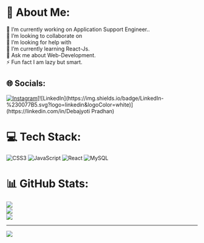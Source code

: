 
# 💫 About Me:
🔭 I’m currently working on Application Support Engineer..<br>👯 I’m looking to collaborate on<br>🤝 I’m looking for help with<br>🌱 I’m currently learning React-Js.<br>💬 Ask me about Web-Development.<br>⚡ Fun fact I am lazy but smart.


## 🌐 Socials:
[![Instagram](https://img.shields.io/badge/Instagram-%23E4405F.svg?logo=Instagram&logoColor=white)](https://instagram.com/_i_deba_)[![LinkedIn](https://img.shields.io/badge/LinkedIn-%230077B5.svg?logo=linkedin&logoColor=white)](https://linkedin.com/in/Debajyoti Pradhan) 

# 💻 Tech Stack:
![CSS3](https://img.shields.io/badge/css3-%231572B6.svg?style=flat&logo=css3&logoColor=white) ![JavaScript](https://img.shields.io/badge/javascript-%23323330.svg?style=flat&logo=javascript&logoColor=%23F7DF1E) ![React](https://img.shields.io/badge/react-%2320232a.svg?style=flat&logo=react&logoColor=%2361DAFB) ![MySQL](https://img.shields.io/badge/mysql-%2300f.svg?style=flat&logo=mysql&logoColor=white)
# 📊 GitHub Stats:
![](https://github-readme-stats.vercel.app/api?username=githubbydeba&theme=radical&hide_border=false&include_all_commits=false&count_private=false)<br/>
![](https://github-readme-streak-stats.herokuapp.com/?user=githubbydeba&theme=radical&hide_border=false)<br/>
![](https://github-readme-stats.vercel.app/api/top-langs/?username=githubbydeba&theme=radical&hide_border=false&include_all_commits=false&count_private=false&layout=compact)

---
[![](https://visitcount.itsvg.in/api?id=githubbydeba&icon=0&color=0)](https://visitcount.itsvg.in)

<!-- Proudly created with GPRM ( https://gprm.itsvg.in ) -->
